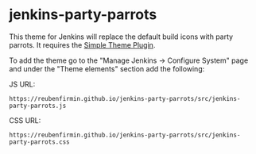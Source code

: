 # jenkins-party-parrots

This theme for Jenkins will replace the default build icons with party parrots.  It requires the [Simple Theme Plugin](https://plugins.jenkins.io/simple-theme-plugin/).

To add the theme go to the "Manage Jenkins -> Configure System" page and under the "Theme elements" section add the following:<br/>

JS URL:
```text
https://reubenfirmin.github.io/jenkins-party-parrots/src/jenkins-party-parrots.js
```

CSS URL:
```text
https://reubenfirmin.github.io/jenkins-party-parrots/src/jenkins-party-parrots.css
```
